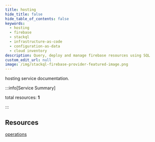 ```yaml
---
title: hosting
hide_title: false
hide_table_of_contents: false
keywords:
  - hosting
  - firebase
  - stackql
  - infrastructure-as-code
  - configuration-as-data
  - cloud inventory
description: Query, deploy and manage firebase resources using SQL
custom_edit_url: null
image: /img/stackql-firebase-provider-featured-image.png
---
```


hosting service documentation.

:::info[Service Summary]

total resources: __1__  

:::

## Resources
<div class="row">
<div class="providerDocColumn">
<a href="/services/hosting/operations/">operations</a>
</div>
<div class="providerDocColumn">

</div>
</div>